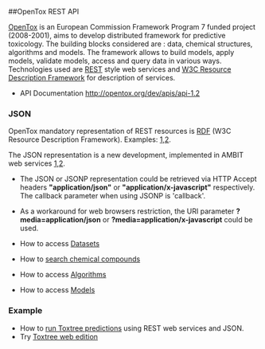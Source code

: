 ##OpenTox REST API

[OpenTox](http://opentox.org) is an European Commission Framework Program 7 funded project (2008-2001), 
aims to develop distributed framework for predictive toxicology. 
The building blocks considered are : data, chemical structures, algorithms and models. 
The framework allows to build models, apply models, validate models, access and query data in various ways.
Technologies used are [REST](http://ambit.sourceforge.net/rest.html) style web services and [W3C Resource Description Framework](http://ambit.sourceforge.net/rdf.html) for description of services.

* API Documentation http://opentox.org/dev/apis/api-1.2 

### JSON

OpenTox mandatory representation of REST resources is [RDF](http://www.w3.org/RDF/) (W3C Resource Description Framework). 
Examples: [1](http://opentox.org/dev/apis/api-1.2/dataset),[2](http://ambit.sourceforge.net/api_dataset.html).

The JSON representation is a new development, implemented in AMBIT web services [1](http://ambit.sf.net),[2](http://www.jcheminf.com/content/3/1/18).

* The JSON or JSONP representation could be retrieved via HTTP Accept headers **"application/json"** or **"application/x-javascript"** respectively. The callback parameter when using JSONP is 'callback'.
* As a workaround for web browsers restriction, the URI parameter **?media=application/json** or **?media=application/x-javascript** could be used.
 
* How to access [Datasets](dataset.md)
* How to [search chemical compounds](query.md)
* How to access [Algorithms](algorithm.md) 
* How to access [Models](model.md)


### Example  

* How to [run Toxtree predictions](toxtree.md) using REST web services and JSON. 
* Try [Toxtree web edition](http://toxtree.sf.net/predict)




